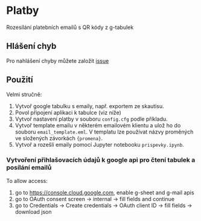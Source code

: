 # Platby
Rozesílání platebních emailů s QR kódy z g-tabulek

## Hlášení chyb
Pro nahlášení chyby můžete založit [issue](https://github.com/BoZenKhaa/platby/issues)

## Použití
Velmi stručně:
1. Vytvoř google tabulku s emaily, např. exportem ze skautisu.
2. Povol připojení aplikaci k tabulce (viz níže)
3. Vytvoř nastavení platby v souboru `config.cfg` podle příkladu. 
4. Vytvoř template emailu v některém emailovém klientu a ulož ho do souboru `email_template.eml`. V templatu lze používat názvy proměných ve složených závorkách `{promena}`.
5. Vytvoř a rozešli emaily pomocí Jupyter notebooku `prispevky.ipynb`.

### Vytvoření přihlašovacích údajů k google api pro čtení tabulek a posílání emailů
To allow access:
1. go to https://console.cloud.google.com, enable g-sheet and g-mail apis
2. go to OAuth consent screen -> internal -> fill fields and continue
3. go to Credentials -> Create credentials -> OAuth client ID -> fill fields -> download json
